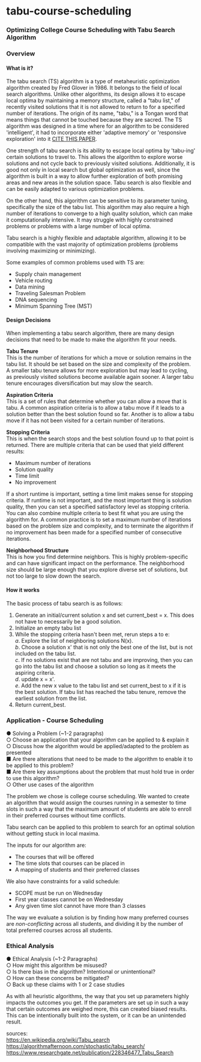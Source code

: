 # tabu-course-scheduling

### Optimizing College Course Scheduling with Tabu Search Algorithm

### Overview

#### What is it?

The tabu search (TS) algorithm is a type of metaheuristic optimization algorithm created by Fred Glover in 1986. It belongs to the field of local search algorithms. Unlike other algorithms, its design allows it to escape local optima by maintaining a memory structure, called a "tabu list," of recently visited solutions that it is not allowed to return to for a specified number of iterations. The origin of its name, "tabu," is a Tongan word that means things that cannot be touched because they are sacred. The TS algorithm was designed in a time where for an algorithm to be considered 'intelligent', it had to incorporate either 'adaptive memory' or 'responsive exploration' into it [CITE THIS PAPER](https://www.researchgate.net/publication/228346477_Tabu_Search).

One strength of tabu search is its ability to escape local optima by 'tabu-ing' certain solutions to travel to. This allows the algorithm to explore worse solutions and not cycle back to previously visited solutions. Additionally, it is good not only in local search but global optimization as well, since the algorithm is built in a way to allow further exploration of both promising areas and new areas in the solution space. Tabu search is also flexible and can be easily adapted to various optimization problems.

On the other hand, this algorithm can be sensitive to its parameter tuning, specifically the size of the tabu list. This algorithm may also require a high number of iterations to converge to a high quality solution, which can make it computationally intensive. It may struggle with highly constrained problems or problems with a large number of local optima.

Tabu search is a highly flexible and adaptable algorithm, allowing it to be compatible with the vast majority of optimization problems (problems involving maximizing or minimizing).

Some examples of common problems used with TS are:

- Supply chain management
- Vehicle routing
- Data mining
- Traveling Salesman Problem
- DNA sequencing
- Minimum Spanning Tree (MST)

#### Design Decisions

When implementing a tabu search algorithm, there are many design decisions that need to be made to make the algorithm fit your needs.

**Tabu Tenure**  
This is the number of iterations for which a move or solution remains in the tabu list. It should be set based on the size and complexity of the problem. A smaller tabu tenure allows for more exploration but may lead to cycling, as previously visited solutions become available again sooner. A larger tabu tenure encourages diversification but may slow the search.

**Aspiration Criteria**  
This is a set of rules that determine whether you can allow a move that is tabu. A common aspiration criteria is to allow a tabu move if it leads to a solution better than the best solution found so far. Another is to allow a tabu move if it has not been visited for a certain number of iterations.

**Stopping Criteria**  
This is when the search stops and the best solution found up to that point is returned. There are multiple criteria that can be used that yield different results:

- Maximum number of iterations
- Solution quality
- Time limit
- No improvement

If a short runtime is important, setting a time limit makes sense for stopping criteria. If runtime is not important, and the most important thing is solution quality, then you can set a specified satisfactory level as stopping criteria. You can also combine multiple criteria to best fit what you are using the algorithm for. A common practice is to set a maximum number of iterations based on the problem size and complexity, and to terminate the algorithm if no improvement has been made for a specified number of consecutive iterations.

**Neighborhood Structure**  
This is how you find determine neighbors. This is highly problem-specific and can have significant impact on the performance. The neighborhood size should be large enough that you explore diverse set of solutions, but not too large to slow down the search.

#### How it works

The basic process of tabu search is as follows:

1. Generate an initial/current solution x and set current_best = x. This does not have to necessarily be a good solution.
2. Initialize an empty tabu list
3. While the stopping criteria hasn't been met, rerun steps a to e:  
    *a*. Explore the list of neighboring solutions N(x).  
    *b*. Choose a solution x' that is not only the best one of the list, but is not included on the tabu list.  
    *c*. If no solutions exist that are not tabu and are improving, then you can go into the tabu list and choose a solution so long as it meets the aspiring criteria.  
    *d*. update x = x'.  
    *e*. Add the new x value to the tabu list and set current_best to x if it is the best solution. If tabu list has reached the tabu tenure, remove the earliest solution from the list.
4. Return current_best.

### Application - Course Scheduling

● Solving a Problem (~1-2 paragraphs)  
○ Choose an application that your algorithm can be applied to & explain it  
○ Discuss how the algorithm would be applied/adapted to the problem as
presented  
■ Are there alterations that need to be made to the algorithm to enable it to be applied to this problem?  
■ Are there key assumptions about the problem that must hold true in order
to use this algorithm?  
○ Other use cases of the algorithm

The problem we chose is college course scheduling. We wanted to create an algorithm that would assign the courses running in a semester to time slots in such a way that the maximum amount of students are able to enroll in their preferred courses without time conflicts.

Tabu search can be applied to this problem to search for an optimal solution without getting stuck in local maxima.

The inputs for our algorithm are:

- The courses that will be offered
- The time slots that courses can be placed in
- A mapping of students and their preferred classes

We also have constraints for a valid schedule:

- SCOPE must be run on Wednesday
- First year classes cannot be on Wednesday
- Any given time slot cannot have more than 3 classes

The way we evaluate a solution is by finding how many preferred courses are _non-conflicting_ across all students, and dividing it by the number of total preferred courses across all students.

### Ethical Analysis

● Ethical Analysis (~1-2 Paragraphs)  
○ How might this algorithm be misused?  
○ Is there bias in the algorithm? Intentional or unintentional?  
○ How can these concerns be mitigated?  
○ Back up these claims with 1 or 2 case studies

As with all heuristic algorithms, the way that you set up parameters highly impacts the outcomes you get. If the parameters are set up in such a way that certain outcomes are weighed more, this can created biased results.
This can be intentionally built into the system, or it can be an unintended result.

sources:  
https://en.wikipedia.org/wiki/Tabu_search  
https://algorithmafternoon.com/stochastic/tabu_search/  
https://www.researchgate.net/publication/228346477_Tabu_Search
